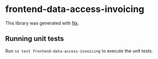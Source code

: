 # frontend-data-access-invoicing

This library was generated with [Nx](https://nx.dev).

## Running unit tests

Run `nx test frontend-data-access-invoicing` to execute the unit tests.
